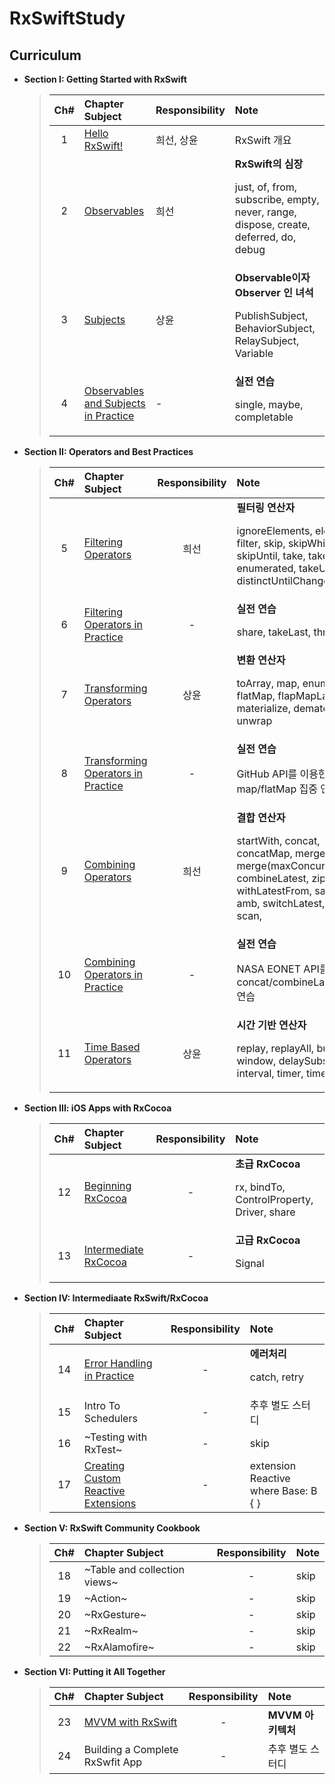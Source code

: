 # RxSwiftStudy

## Curriculum
* **Section I: Getting Started with RxSwift**
  > | Ch# | Chapter Subject | Responsibility | Note |
  > |:---:| :--- | :--- | :--- |
  > |1|[Hello RxSwift!](https://github.com/fimuxd/RxSwift/blob/master/Lectures/01_HelloRxSwift/Ch.1%20Hello%20RxSwift.md) | 희선, 상윤 | RxSwift 개요|
  > |2|[Observables](https://github.com/kanghuiseon/RxSwiftStudy/blob/master/Ch2_Observables/Ch2_Observables.md) | 희선 | **RxSwift의 심장**<p> just, of, from, subscribe, empty, never, range, dispose, create, deferred, do, debug |
  > |3|[Subjects](https://github.com/fimuxd/RxSwift/blob/master/Lectures/03_Subjects/Ch3.%20Subjects.md) | 상윤 | **Observable이자 Observer 인 녀석**<p> PublishSubject, BehaviorSubject, RelaySubject, Variable|
  > |4|[Observables and Subjects in Practice](https://github.com/fimuxd/RxSwift/blob/master/Lectures/04_ObservablesAndSubjectsInPractice/Ch4.ObservablesAndSubjectsInPractice.md)| - | **실전 연습**<p>single, maybe, completable |

* **Section II: Operators and Best Practices**
  > | Ch# | Chapter Subject | Responsibility | Note |
  > |:---:| :--- | :---: | :--- |
  > |5|[Filtering Operators](https://github.com/kanghuiseon/RxSwiftStudy/blob/master/Ch5_Filtering_Operators/Ch5_Filtering_Operators.md)| 희선 |**필터링 연산자**<p> ignoreElements, elementAt, filter, skip, skipWhile, skipUntil, take, takeWhile, enumerated, takeUntil, distinctUntilChanged|
  > |6|[Filtering Operators in Practice](https://github.com/fimuxd/RxSwift/blob/master/Lectures/06_Filtering%20Operators%20in%20Practice/Ch.6%20Filtering%20Operators%20in%20Practice.md)| - |**실전 연습**<p>share, takeLast, throttle|
  > |7|[Transforming Operators](https://github.com/fimuxd/RxSwift/blob/master/Lectures/07_Transforming%20Operators/CH7_TransformingOperators.md)| 상윤 |**변환 연산자**<p> toArray, map, enumerated, flatMap, flapMapLatest, materialize, dematerialize, unwrap|
  > |8|[Transforming Operators in Practice](https://github.com/fimuxd/RxSwift/blob/master/Lectures/08_Transforming%20Operators%20in%20Practice/Ch.8%20Transforming%20Operators%20in%20Practice.md)| - |**실전 연습**<p>GitHub API를 이용한 map/flatMap 집중 연습|
  > |9|[Combining Operators](https://github.com/kanghuiseon/RxSwiftStudy/blob/master/Ch9_Combining_Operators/Ch9_CombiningOperators.md)| 희선 |**결합 연산자**<p> startWith, concat, concatMap, merge, merge(maxConcurrent), combineLatest, zip, withLatestFrom, sample, amb, switchLatest, reduce, scan, |
  > |10|[Combining Operators in Practice](https://github.com/fimuxd/RxSwift/blob/master/Lectures/10_Combining%20Operators%20in%20Practice/Ch.10%20Combining%20Operators%20in%20Practice.md)| - |**실전 연습**<p>NASA EONET API를 이용한 concat/combineLatest/scan 연습|
  > |11|[Time Based Operators](https://github.com/fimuxd/RxSwift/blob/master/Lectures/11_Time%20Based%20Operators/Time%20Based%20Operators.md)| 상윤 |**시간 기반 연산자**<p> replay, replayAll, buffer, window, delaySubscription, interval, timer, timeout|

* **Section III: iOS Apps with RxCocoa**
  > | Ch# | Chapter Subject | Responsibility | Note |
  > |:---:| :--- | :---: | :--- |
  > |12|[Beginning RxCocoa](https://github.com/fimuxd/RxSwift/blob/master/Lectures/12_Beginning%20RxCocoa/Ch12.%20Beginning%20RxCocoa.md)| - |**초급 RxCocoa**<p> rx, bindTo, ControlProperty, Driver, share|
  > |13|[Intermediate RxCocoa](https://github.com/fimuxd/RxSwift/blob/master/Lectures/13_Intermediate%20RxCocoa/Ch13.Intermediate%20RxCocoa.md)| - |**고급 RxCocoa**<p> Signal|

* **Section IV: Intermediaate RxSwift/RxCocoa**
  > | Ch# | Chapter Subject | Responsibility | Note |
  > |:---:| :--- | :---: | :--- |
  > |14|[Error Handling in Practice](https://github.com/fimuxd/RxSwift/blob/master/Lectures/14_Error%20Handling%20in%20Practice/Ch.14%20Error%20Handling%20in%20Practice.md)| - |**에러처리**<p> catch, retry|
  > |15|Intro To Schedulers| - |추후 별도 스터디|
  > |16|~Testing with RxTest~| - |skip|
  > |17|[Creating Custom Reactive Extensions](https://github.com/fimuxd/RxSwift/blob/master/Lectures/17_Creating%20Custom%20Reactive%20Extensions/Ch.17%20Creating%20Custom%20Reactive%20Extensions.md)| - |extension Reactive where Base: B { }|

* **Section V: RxSwift Community Cookbook**
  > | Ch# | Chapter Subject | Responsibility | Note |
  > |:---:| :--- | :---: | :--- |
  > |18|~Table and collection views~| - |skip|
  > |19|~Action~| - |skip|
  > |20|~RxGesture~| - |skip|
  > |21|~RxRealm~| - |skip|
  > |22|~RxAlamofire~| - |skip|

* **Section VI: Putting it All Together**
  > | Ch# | Chapter Subject | Responsibility | Note |
  > |:---:| :--- | :---: | :--- |
  > |23|[MVVM with RxSwift](https://github.com/fimuxd/RxSwift/blob/master/Lectures/23_MVVM%20with%20RxSwift/Ch.23%20MVVM%20with%20RxSwift.md)| - |**MVVM 아키텍처**|
  > |24|Building a Complete RxSwfit App| - |추후 별도 스터디|




